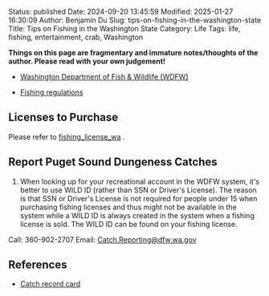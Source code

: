 Status: published
Date: 2024-09-20 13:45:59
Modified: 2025-01-27 16:30:09
Author: Benjamin Du
Slug: tips-on-fishing-in-the-washington-state
Title: Tips on Fishing in the Washington State
Category: Life
Tags: life, fishing, entertainment, crab, Washington

**Things on this page are fragmentary and immature notes/thoughts of the author. Please read with your own judgement!**

- [Washington Department of Fish & Wildlife (WDFW)](https://fishhunt.dfw.wa.gov/customer/home/)

- [Fishing regulations](https://wdfw.wa.gov/fishing/regulations)

## Licenses to Purchase

Please refer to
[fishing_license_wa](https://docs.google.com/spreadsheets/d/1CFnDBWAt2yP1fUpg9bxGTmXZTgbWj5NLlDGaPWLPNS4/edit?gid=0#gid=0)
.

## Report Puget Sound Dungeness Catches

1. When looking up for your recreational account in the WDFW system,
    it's better to use WILD ID (rather than SSN or Driver's License).
    The reason is that SSN or Driver's License is not required for people under 15 
    when purchasing fishing licenses 
    and thus might not be available in the system
    while a WILD ID is always created in the system when a fishing license is sold.
    The WILD ID can be found on your fishing license.

Call: 360-902-2707
Email: Catch.Reporting@dfw.wa.gov

## References

- [Catch record card](https://wdfw.wa.gov/licenses/fishing/catch-record-card)
